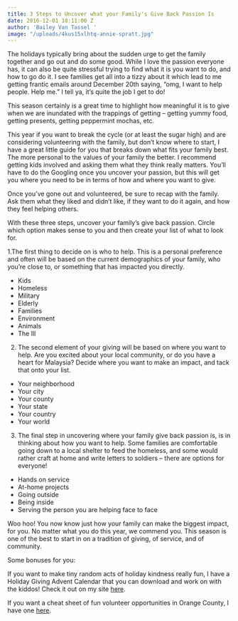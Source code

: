 ```yaml
---
title: 3 Steps to Uncover what your Family's Give Back Passion Is
date: 2016-12-01 18:11:00 Z
author: 'Bailey Van Tassel '
image: "/uploads/4kus15xlhtq-annie-spratt.jpg"
---
```


The holidays typically bring about the sudden urge to get the family together and go out and do some good. While I love the passion everyone has, it can also be quite stressful trying to find what it is you want to do, and how to go do it. I see families get all into a tizzy about it which lead to me getting frantic emails around December 20th saying, “omg, I want to help people. Help me.” I tell ya, it’s quite the job I get to do!
 
This season certainly is a great time to highlight how meaningful it is to give when we are inundated with the trappings of getting – getting yummy food, getting presents, getting peppermint mochas, etc.
 
This year if you want to break the cycle (or at least the sugar high) and are considering volunteering with the family, but don’t know where to start, I have a great little guide for you that breaks down what fits your family best. The more personal to the values of your family the better. I recommend getting kids involved and asking them what they think really matters. You’ll have to do the Googling once you uncover your passion, but this will get you where you need to be in terms of how and where you want to give.
 
Once you’ve gone out and volunteered, be sure to recap with the family. Ask them what they liked and didn’t like, if they want to do it again, and how they feel helping others.
 
With these three steps, uncover your family’s give back passion. Circle which option makes sense to you and then create your list of what to look for.
 
1.The first thing to decide on is who to help. This is a personal preference and often will be based on the current demographics of your family, who you’re close to, or something that has impacted you directly.

* Kids
* Homeless
* Military
* Elderly
* Families
* Environment
* Animals
* The Ill
 
2. The second element of your giving will be based on where you want to help. Are you excited about your local community, or do you have a heart for Malaysia? Decide where you want to make an impact, and tack that onto your list.

* Your neighborhood
* Your city
* Your county
* Your state
* Your country
* Your world
 
3. The final step in uncovering where your family give back passion is, is in thinking about how you want to help. Some families are comfortable going down to a local shelter to feed the homeless, and some would rather craft at home and write letters to soldiers – there are options for everyone!

* Hands on service
* At-home projects
* Going outside
* Being inside
* Serving the person you are helping face to face
 
Woo hoo! You now know just how your family can make the biggest impact, for you. No matter what you do this year, we commend you. This season is one of the best to start in on a tradition of giving, of service, and of community.
 
Some bonuses for you:  
 
If you want to make tiny random acts of holiday kindness really fun, I have a Holiday Giving Advent Calendar that you can download and work on with the kiddos! Check it out on my site [here](http://www.abelimpact.com/family/).
 
If you want a cheat sheet of fun volunteer opportunities in Orange County, I have one [here](http://www.abelimpact.com/blog/2016/11/29/holiday-volunteering-in-orange-county-2016).
